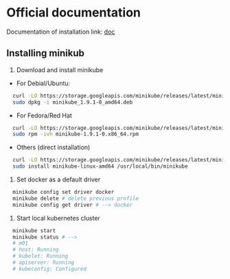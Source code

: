 <!-- EXTERNAL DOCUMENT
Source: https://code.opennodecloud.com/waldur/waldur-helm.git
Branch: master
Remote Path: docs//minikube.md
Local Path: docs/admin-guide/deployment/helm/docs/
Last Sync: 2025-10-30T22:48:21.391462

WARNING: This file is automatically synchronized from the source repository.
DO NOT EDIT this file directly. Changes will be overwritten.
Edit the source at: https://code.opennodecloud.com/waldur/waldur-helm.git/-/tree/master/docs//minikube.md
-->


# Official documentation

Documentation of installation link: [doc](https://minikube.sigs.k8s.io/docs/start/linux/)

## Installing minikub

1. Download and install minikube

- For Debial/Ubuntu:

```bash
  curl -LO https://storage.googleapis.com/minikube/releases/latest/minikube_1.9.1-0_amd64.deb
  sudo dpkg -i minikube_1.9.1-0_amd64.deb
```

- For Fedora/Red Hat

```bash
  curl -LO https://storage.googleapis.com/minikube/releases/latest/minikube-1.9.1-0.x86_64.rpm
  sudo rpm -ivh minikube-1.9.1-0.x86_64.rpm
```

- Others (direct installation)

```bash
  curl -LO https://storage.googleapis.com/minikube/releases/latest/minikube-linux-amd64
  sudo install minikube-linux-amd64 /usr/local/bin/minikube
```

1. Set docker as a default driver

```bash
  minikube config set driver docker
  minikube delete # delete previous profile
  minikube config get driver # --> docker
```

1. Start local kubernetes cluster

```bash
  minikube start
  minikube status # -->
  # m01
  # host: Running
  # kubelet: Running
  # apiserver: Running
  # kubeconfig: Configured
```
